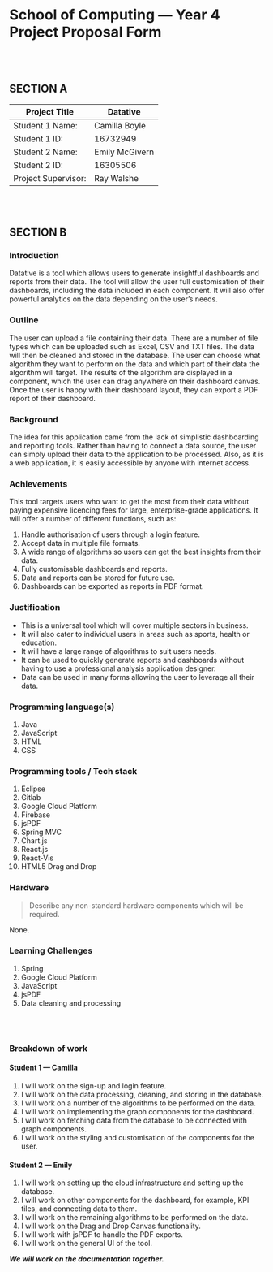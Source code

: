 # School of Computing &mdash; Year 4 Project Proposal Form

<br/><br/>

## SECTION A

| __Project Title__   |  __Datative__     |
|---------------------|-------------------|
|Student 1 Name:      | Camilla Boyle     |
|Student 1 ID:        | 16732949          |
|Student 2 Name:      | Emily McGivern    |
|Student 2 ID:        | 16305506          |
|Project Supervisor:  | Ray Walshe        |

<br/><br/>

## SECTION B

### Introduction

Datative is a tool which allows users to generate insightful dashboards and reports from their data. The tool will allow the user full customisation of their dashboards, including the data included in each component. It will also offer powerful analytics on the data depending on the user’s needs.

### Outline

The user can upload a file containing their data. There are a number of file types which can be uploaded such as Excel, CSV and TXT files. The data will then be cleaned and stored in the database. The user can choose what algorithm they want to perform on the data and which part of their data the algorithm will target. The results of the algorithm are displayed in a component, which the user can drag anywhere on their dashboard canvas. Once the user is happy with their dashboard layout, they can export a PDF report of their dashboard.

### Background

The idea for this application came from the lack of simplistic dashboarding and reporting tools. Rather than having to connect a data source, the user can simply upload their data to the application to be processed. Also, as it is a web application, it is easily accessible by anyone with internet access.

### Achievements
This tool targets users who want to get the most from their data without paying expensive licencing fees for large, enterprise-grade applications. It will offer a number of different functions, such as:

1. Handle authorisation of users through a login feature.
2. Accept data in multiple file formats.
3. A wide range of algorithms so users can get the best insights from their data.
4. Fully customisable dashboards and reports.
5. Data and reports can be stored for future use.
6. Dashboards can be exported as reports in PDF format.
 


### Justification

* This is a universal tool which will cover multiple sectors in business.
* It will also cater to individual users in areas such as sports, health or education.
* It will have a large range of algorithms to suit users needs.
* It can be used to quickly generate reports and dashboards without having to use a professional analysis application designer.
* Data can be used in many forms allowing the user to leverage all their data.


### Programming language(s)

1. Java
2. JavaScript
3. HTML
4. CSS

### Programming tools / Tech stack

1. Eclipse
2. Gitlab
3. Google Cloud Platform
4. Firebase 
5. jsPDF
6. Spring MVC
7. Chart.js
8. React.js
9. React-Vis
10. HTML5 Drag and Drop 

### Hardware

> Describe any non-standard hardware components which will be required.

None.

### Learning Challenges

1. Spring
2. Google Cloud Platform
3. JavaScript 
4. jsPDF
5. Data cleaning and processing

<br/><br/>

### Breakdown of work


#### Student 1 &mdash; Camilla

1. I will work on the sign-up and login feature.
2. I will work on the data processing, cleaning, and storing in the database. 
3. I will work on a number of the algorithms to be performed on the data.
4. I will work on implementing the graph components for the dashboard.
5. I will work on fetching data from the database to be connected with graph components.
6. I will work on the styling and customisation of the components for the user.


#### Student 2 &mdash; Emily

1. I will work on setting up the cloud infrastructure and setting up the database.
2. I will work on other components for the dashboard, for example, KPI tiles, and connecting data to them.
3. I will work on the remaining algorithms to be performed on the data.
4. I will work on the Drag and Drop Canvas functionality.
5. I will work with jsPDF to handle the PDF exports.
6. I will work on the general UI of the tool.


__*We will work on the documentation together.*__